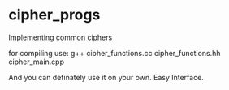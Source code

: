 # cipher_progs
Implementing common ciphers

for compiling use:
g++ cipher_functions.cc cipher_functions.hh cipher_main.cpp 

And you can definately use it on your own. Easy Interface.
